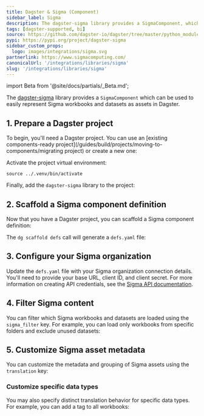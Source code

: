 ```yaml
---
title: Dagster & Sigma (Component)
sidebar_label: Sigma
description: The dagster-sigma library provides a SigmaComponent, which can be used to represent Sigma assets as assets in Dagster.
tags: [dagster-supported, bi]
source: https://github.com/dagster-io/dagster/tree/master/python_modules/libraries/dagster-sigma
pypi: https://pypi.org/project/dagster-sigma
sidebar_custom_props:
  logo: images/integrations/sigma.svg
partnerlink: https://www.sigmacomputing.com/
canonicalUrl: '/integrations/libraries/sigma'
slug: '/integrations/libraries/sigma'
---
```


import Beta from '@site/docs/partials/\_Beta.md';

<Beta />

The [dagster-sigma](/integrations/libraries/sigma) library provides a `SigmaComponent` which can be used to easily represent Sigma workbooks and datasets as assets in Dagster.

## 1. Prepare a Dagster project

To begin, you'll need a Dagster project. You can use an [existing components-ready project](/guides/build/projects/moving-to-components/migrating project) or create a new one:

<CliInvocationExample path="docs_snippets/docs_snippets/guides/components/integrations/sigma-component/1-scaffold-project.txt" />

Activate the project virtual environment:

```
source ../.venv/bin/activate
```

Finally, add the `dagster-sigma` library to the project:

<CliInvocationExample path="docs_snippets/docs_snippets/guides/components/integrations/sigma-component/2-add-sigma.txt" />

## 2. Scaffold a Sigma component definition

Now that you have a Dagster project, you can scaffold a Sigma component definition:

<CliInvocationExample path="docs_snippets/docs_snippets/guides/components/integrations/sigma-component/3-scaffold-sigma-component.txt" />

The `dg scaffold defs` call will generate a `defs.yaml` file:

<CliInvocationExample path="docs_snippets/docs_snippets/guides/components/integrations/sigma-component/4-tree.txt" />

## 3. Configure your Sigma organization

Update the `defs.yaml` file with your Sigma organization connection details. You'll need to provide your base URL, client ID, and client secret. For more information on creating API credentials, see the [Sigma API documentation](https://help.sigmacomputing.com/reference/get-started-sigma-api).

<CodeExample
  path="docs_snippets/docs_snippets/guides/components/integrations/sigma-component/6-populated-component.yaml"
  title="my_project/defs/sigma_ingest/defs.yaml"
  language="yaml"
/>

<WideContent maxSize={1100}>
  <CliInvocationExample path="docs_snippets/docs_snippets/guides/components/integrations/sigma-component/7-list-defs.txt" />
</WideContent>

## 4. Filter Sigma content

You can filter which Sigma workbooks and datasets are loaded using the `sigma_filter` key. For example, you can load only workbooks from specific folders and exclude unused datasets:

<CodeExample
  path="docs_snippets/docs_snippets/guides/components/integrations/sigma-component/8-customized-component.yaml"
  title="my_project/defs/sigma_ingest/defs.yaml"
  language="yaml"
/>

## 5. Customize Sigma asset metadata

You can customize the metadata and grouping of Sigma assets using the `translation` key:

<CodeExample
  path="docs_snippets/docs_snippets/guides/components/integrations/sigma-component/9-customized-component.yaml"
  title="my_project/defs/sigma_ingest/defs.yaml"
  language="yaml"
/>

<WideContent maxSize={1100}>
  <CliInvocationExample path="docs_snippets/docs_snippets/guides/components/integrations/sigma-component/10-list-defs.txt" />
</WideContent>

### Customize specific data types

You may also specify distinct translation behavior for specific data types. For example, you can add a tag to all workbooks:

<CodeExample
  path="docs_snippets/docs_snippets/guides/components/integrations/sigma-component/11-customized-workbook-translation.yaml"
  title="my_project/defs/sigma_ingest/defs.yaml"
  language="yaml"
/>

<WideContent maxSize={1100}>
  <CliInvocationExample path="docs_snippets/docs_snippets/guides/components/integrations/sigma-component/12-list-defs.txt" />
</WideContent>
